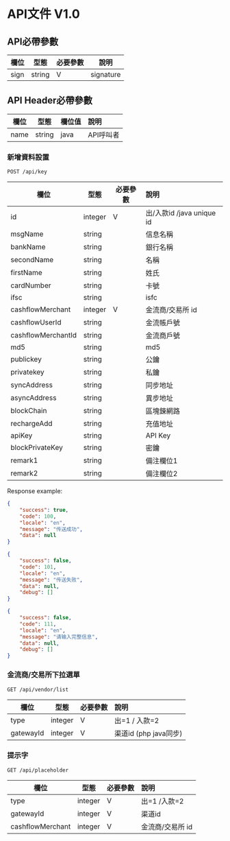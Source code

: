 # API文件 V1.0

## API必帶參數

| 欄位          | 型態    | 必要參數  | 說明                     |
| ------------ | ------ | -------- | ------------------------|
| sign         | string | V        | signature               |

## API Header必帶參數

| 欄位          | 型態    | 欄位值   | 說明                     |
| ------------ | ------ | ------- | :-----------------------|
| name         | string |  java   | API呼叫者                |


### 新增資料設置

```plaintext
POST /api/key
```


| 欄位          | 型態     | 必要參數   | 說明                     |
| ------------ | ------  | ------- | :-----------------------  |
| id            | integer |  V   | 出/入款id /java unique  id   |
| msgName       | string |     | 信息名稱                |
| bankName      | string |     | 銀行名稱                |
| secondName    | string |     | 名稱                |
| firstName     | string |     | 姓氏                |
| cardNumber    | string |     | 卡號                |
| ifsc          | string |     | isfc                |
| cashflowMerchant  | integer |  V   | 金流商/交易所 id  |
| cashflowUserId    | string |     | 金流帳戶號         |
| cashflowMerchantId| string |     | 金流商戶號         |
| md5           | string |     | md5                |
| publickey     | string |     | 公鑰                |
| privatekey    | string |     | 私鑰                |
| syncAddress   | string |     | 同步地址                |
| asyncAddress  | string |     | 異步地址                |
| blockChain    | string |     | 區塊鍊網路                |
| rechargeAdd   | string |     | 充值地址                |
| apiKey        | string |     | API Key                |
| blockPrivateKey  | string |     | 密鑰                |
| remark1       | string |     | 備注欄位1                |
| remark2       | string |     | 備注欄位2                |


Response example:

```json
{
    "success": true,
    "code": 100,
    "locale": "en",
    "message": "传送成功",
    "data": null
}
```

```json
{
    "success": false,
    "code": 101,
    "locale": "en",
    "message": "传送失败",
    "data": null,
    "debug": []
}
```

```json
{
    "success": false,
    "code": 111,
    "locale": "en",
    "message": "请输入完整信息",
    "data": null,
    "debug": []
}
```


### 金流商/交易所下拉選單


```plaintext
GET /api/vendor/list
```

| 欄位                 | 型態     | 必要參數   | 說明                     |
| ------------        | ------  | -------   | :-----------------------|
| type                | integer |  V        | 出=1 / 入款=2            |
| gatewayId           | integer |  V        | 渠道id (php java同步)     |

### 提示字

```plaintext
GET /api/placeholder
```

| 欄位                 | 型態     | 必要參數   | 說明                     |
| ------------        | ------  | -------   | :-----------------------|
| type                | integer |  V        | 出=1 /入款=2             |
| gatewayId           | integer |  V        | 渠道id                   |
| cashflowMerchant    | integer |  V        | 金流商/交易所 id           |
